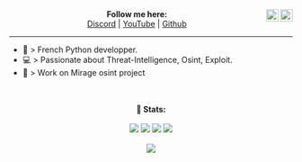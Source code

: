 <a href="https://discord.gg/vGKQs4Cczy" target="_blank" rel="nofollow"><img align="right" alt="Kaneki Server" width="22px" src="https://www.jing.fm/clipimg/full/243-2438094_discord-svg-chat-transparent-background-discord-logo-transparent.png" /></a>
<a href="https://github.com/KanekiX2" target="_blank" rel="nofollow"><img align="right" alt="Kaneki Github" width="22px" src="https://www.jing.fm/clipimg/full/155-1550734_github-png-transparent-images-github-png.png" /></a>
---  
<p align='center'>
  <b>Follow me here:</b><br>
  <a href="https://discord.gg/5bKTQXBjqG">Discord</a> |
  <a href="https://www.youtube.com/channel/UCdIuioH8MzwMD88XGkliupA">YouTube</a> |
  <a href="https://github.com/KanekiX2">Github</a>
</p>

----  

- 🚀 > French Python developper.  
- 💻 > Passionate about Threat-Intelligence, Osint, Exploit.  
- 📂 > Work on Mirage osint project
 
  
  
  
<p align='center'>
  <br><br><b>📡 Stats:</b><br><br>
  <img src="https://img.shields.io/badge/%3C%2F%3E%20Github%20By-Kaneki-red">
  <img src="https://img.shields.io/github/followers/KanekiX2?style=flat-square">
  <img src="https://img.shields.io/github/stars/KanekiX2?style=flat-square">
  <img src="https://komarev.com/ghpvc/?username=KanekiX2&color=blue"><br><br>
  <img src = "https://github-readme-stats.vercel.app/api?username=KanekiX2&show_icons=true&theme=synthwave&line_height=22">
</p>
